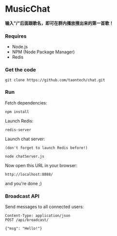 # MusicChat

<strong>输入"/"后面跟歌名，即可在群内播放搜出来的第一首歌！</strong>


### Requires

  - Node.js
  - NPM (Node Package Manager)
  - Redis

### Get the code

    git clone https://github.com/taontech/chat.git

### Run

Fetch dependencies:

    npm install

Launch Redis:
    
    redis-server

Launch chat server:
    
    (don't forget to launch Redis before!)

    node chatServer.js

Now open this URL in your browser:

    http://localhost:8888/

and you're done ;)

### Broadcast API

Send messages to all connected users:

    Content-Type: application/json
    POST /api/broadcast/

    {"msg": "Hello!"}
